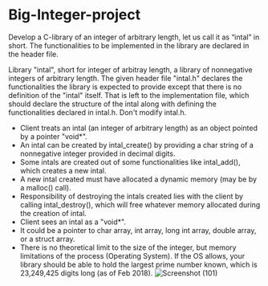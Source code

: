 # Big-Integer-project
Develop a C-library of an integer of arbitrary length, let us call it as “intal” in short. 
The functionalities to be implemented in the library are declared in the header file.

Library "intal", short for integer of arbitray length, a library of nonnegative integers of 
arbitrary length. The given header file "intal.h" declares the functionalities the library is 
expected to provide except that there is no definition of the "intal" itself. That is left to
the implementation file, which should declare the structure of the intal along with defining
the functionalities declared in intal.h. Don't modify intal.h. 

- Client treats an intal (an integer of arbitrary length) as an object pointed by a pointer "void*".
- An intal can be created by intal_create() by providing a char string of a nonnegative integer provided in decimal digits. 
- Some intals are created out of some functionalities like intal_add(), which creates a new intal. 
- A new intal created must have allocated a dynamic memory (may be by a malloc() call). 
- Responsibility of destroying the intals created lies with the client by calling intal_destroy(), which will free whatever memory allocated during the creation of intal.
- Client sees an intal as a "void*". 
- It could be a pointer to char array, int array, long int array, double array, or a struct array. 
- There is no theoretical limit to the size of the integer, but memory limitations of the process (Operating System). If the OS allows, your library should be able to hold the largest prime number known, which is 23,249,425 digits long (as of Feb 2018).
![Screenshot (101)](https://user-images.githubusercontent.com/82153355/125672834-c6d8dd5e-e0c3-44f7-966d-9de42a17493e.png)
